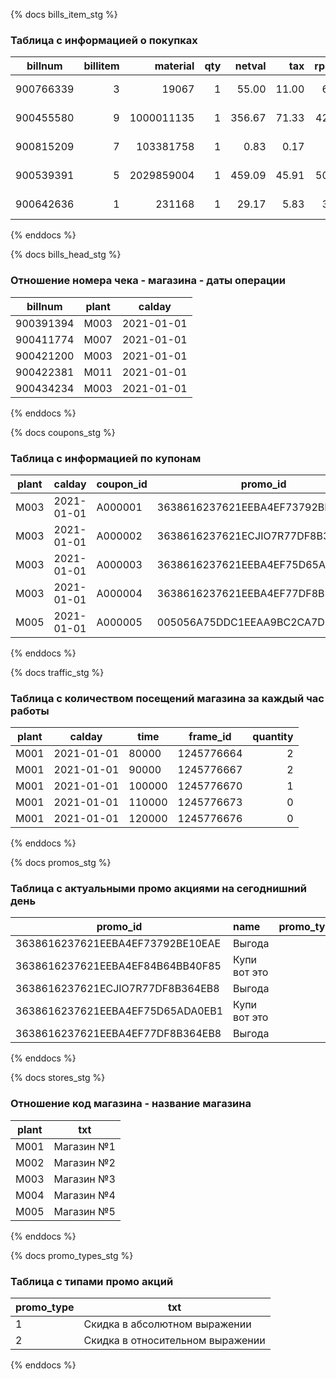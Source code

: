 {% docs bills_item_stg %}

### Таблица с информацией о покупках 
|billnum  |billitem|material  |qty|netval|tax  |rpa_sat|calday    |
|---------|-------:|---------:|--:|-----:|----:|------:|----------|
|900766339|       3|     19067|  1| 55.00|11.00|  66.00|2021-01-04|
|900455580|       9|1000011135|  1|356.67|71.33| 428.00|2021-01-04|
|900815209|       7| 103381758|  1|  0.83| 0.17|   1.00|2021-01-04|
|900539391|       5|2029859004|  1|459.09|45.91| 505.00|2021-01-04|
|900642636|       1|    231168|  1| 29.17| 5.83|  35.00|2021-01-04|

{% enddocs %}


{% docs bills_head_stg %}

### Отношение номера чека - магазина - даты операции
|billnum  |plant|calday    |
|---------|-----|----------|
|900391394|M003 |2021-01-01|
|900411774|M007 |2021-01-01|
|900421200|M003 |2021-01-01|
|900422381|M011 |2021-01-01|
|900434234|M003 |2021-01-01|

{% enddocs %}


{% docs coupons_stg %}

### Таблица с информацией по купонам
| plant| calday     | coupon_id  | promo_id                        | material  | billnum     |
|------|------------|---------|------------------------------------|----------:|-------------|
| M003 | 2021-01-01 | A000001 | 3638616237621EEBA4EF73792BE10EAE   | 32204     | 900443454   |
| M003 | 2021-01-01 | A000002 | 3638616237621ECJIO7R77DF8B364EB8   | 55414     | 900443454   |
| M003 | 2021-01-01 | A000003 | 3638616237621EEBA4EF75D65ADA0EB1   | 55417     | 900443454   |
| M003 | 2021-01-01 | A000004 | 3638616237621EEBA4EF77DF8B364EB8   | 70245     | 900443454   |
| M005 | 2021-01-01 | A000005 | 005056A75DDC1EEAA9BC2CA7D9AA66EE   | 7000009745| 900498502   |

{% enddocs %}


{% docs traffic_stg %}

### Таблица с количеством посещений магазина за каждый час работы
plant|calday     |time  |frame_id  |quantity|
-----|-----------|------|----------|-------:|
M001 |2021-01-01 | 80000|1245776664|       2|
M001 |2021-01-01 | 90000|1245776667|       2|
M001 |2021-01-01 |100000|1245776670|       1|
M001 |2021-01-01 |110000|1245776673|       0|
M001 |2021-01-01 |120000|1245776676|       0|

{% enddocs %}


{% docs promos_stg %}

### Таблица с актуальными промо акциями на сегоднишний день
promo_id                        |name        |promo_type|material|discount|
--------------------------------|:-----------|---------:|-------:|-------:|
3638616237621EEBA4EF73792BE10EAE|Выгода      |         2|   32204|       3|
3638616237621EEBA4EF84B64BB40F85|Купи вот это|         1|   55414|      50|
3638616237621ECJIO7R77DF8B364EB8|Выгода      |         2|   55414|      10|
3638616237621EEBA4EF75D65ADA0EB1|Купи вот это|         1|   55417|      60|
3638616237621EEBA4EF77DF8B364EB8|Выгода      |         2|   70245|      20|

{% enddocs %}


{% docs stores_stg %}

### Отношение код магазина - название магазина
plant|txt       |
-----|----------|
M001 |Магазин №1|
M002 |Магазин №2|
M003 |Магазин №3|
M004 |Магазин №4|
M005 |Магазин №5|

{% enddocs %}


{% docs promo_types_stg %}

### Таблица с типами промо акций
|promo_type|txt                             |
|----------|--------------------------------|
|         1|Скидка в абсолютном выражении   |
|         2|Скидка в относительном выражении|

{% enddocs %}